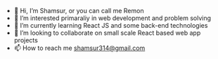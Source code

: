- 👋 Hi, I’m Shamsur, or you can call me Remon
- 👀 I’m interested primaraliy in web development and problem solving
- 🌱 I’m currently learning React JS and some back-end technologies 
- 💞️ I’m looking to collaborate on small scale React based web app projects 
- 📫 How to reach me shamsur314@gmail.com

<!---
shamsch/shamsch is a ✨ special ✨ repository because its `README.md` (this file) appears on your GitHub profile.
You can click the Preview link to take a look at your changes.
--->
